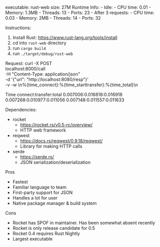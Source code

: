 executable: rust-web
size: 27M
Runtime Info:
    - Idle:
        - CPU time: 0.01
        - Memory: 1.3MB
        - Threads: 13
        - Ports: 23
    - After 3 requests:
        - CPU time: 0.03
        - Memory: 2MB
        - Threads: 14
        - Ports: 32

Instructions:
1. Install Rust: https://www.rust-lang.org/tools/install
2. cd into `rust-web` directory
3. run `cargo build`
4. run `./target/debug/rust-web`

Request:
curl -X POST \
localhost:8000/call \
-H "Content-Type: application/json" \
-d '{"url": "http://localhost:8080/resp"}' \
-v -w \\n%{time_connect}:%{time_starttransfer}:%{time_total}\\n

Time
connect:transfer:total
0.007006:0.016818:0.016918
0.007268:0.010977:0.011056
0.007148:0.011557:0.011633

Dependencies:
- rocket
    - https://rocket.rs/v0.5-rc/overview/
    - HTTP web framework
- reqwest
    - https://docs.rs/reqwest/0.9.18/reqwest/
    - Library for making HTTP calls
- serde
    - https://serde.rs/
    - JSON serialization/deserialization

Pros
- Fastest
- Familiar language to team
- First-party support for JSON
- Handles a lot for user
- Native package manager & build system

Cons
- Rocket has SPOF in maintainer. Has been somewhat absent recently
- Rocket is only release candidate for 0.5
- Rocket 0.4 requires Rust Nightly
- Largest executable
